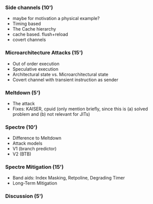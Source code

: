 ### Side channels   (10')

* maybe for motivation a physical example?
* Timing based
* The Cache hierarchy
* cache based. flush+reload
* covert channels

### Microarchitecture Attacks (15')

* Out of order execution
* Speculative execution
* Architectural state vs. Microarchitectural state
* Covert channel with transient instruction as sender

### Meltdown  (5')

* The attack
* Fixes: KAISER, cpuid (only mention briefly, since this is
    (a) solved problem and (b) not relevant for JITs)

### Spectre (10')

* Difference to Meltdown
* Attack models
* V1 (branch predictor)
* V2 (BTB)

### Spectre Mitigation (15')

* Band aids: Index Masking, Retpoline, Degrading Timer
* Long-Term Mitigation

### Discussion (5')
